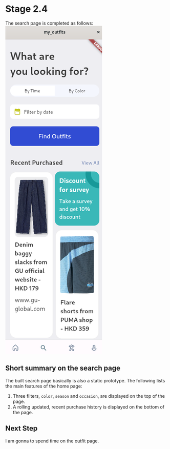# Stage 2.4
The search page is completed as follows:
![search.png](/records/2022-02-21/search.png)

## Short summary on the search page
The built search page basically is also a static prototype. The following lists the main features of the home page:

1. Three filters, `color`, `season` and `occasion`, are displayed on the top of the page.
2. A rolling updated, recent purchase history is displayed on the bottom of the page.

## Next Step
I am gonna to spend time on the outfit page.